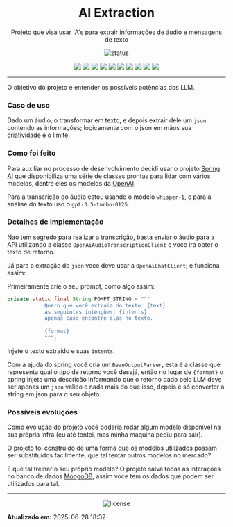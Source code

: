 <!--
template_name=head-code
template_version=v1
-->

<h1 align="center">AI Extraction</h1>

<p align="center">
  Projeto que visa usar IA's para extrair informações de áudio e mensagens de texto<br>
</p>

<p align="center">
  <img src="https://img.shields.io/badge/status-maintenance-blue.svg" alt="status">
</p>

<p align="center">
<img src="https://img.shields.io/badge/topics:-grey"> 
<img src="https://img.shields.io/badge/ai-lightgrey">
<img src="https://img.shields.io/badge/java-lightgrey">
<img src="https://img.shields.io/badge/spring-lightgrey">
<img src="https://img.shields.io/badge/mongodb-lightgrey">
<img src="https://img.shields.io/badge/amqp-lightgrey">
<img src="https://img.shields.io/badge/docker-lightgrey">
<img src="https://img.shields.io/badge/rabbitmq-lightgrey">
<img src="https://img.shields.io/badge/gradle-lightgrey">
<img src="https://img.shields.io/badge/thymeleaf-lightgrey">
</p>

<hr>


O objetivo do projeto é entender os possíveis potências dos LLM.

### Caso de uso
Dado um áudio, o transformar em texto, e depois extrair dele um `json`
contendo as informações; logicamente com o json em mãos sua criatividade é o limite.

### Como foi feito
Para auxiliar no processo de desenvolvimento decidi usar o projeto [Spring AI](https://spring.io/projects/spring-ai)
que disponibiliza uma série de classes prontas para lidar com vários modelos, dentre eles os modelos da [OpenAI](https://openai.com/).

Para a transcrição do áudio estou usando o modelo `whisper-1`, e para a análise do texto uso o `gpt-3.5-turbo-0125`.

### Detalhes de implementação
Nao tem segredo para realizar a transcrição, basta enviar o áudio para a API utilizando a classe `OpenAiAudioTranscriptionClient`
e voce ira obter o texto de retorno.

Já para a extração do `json` voce deve usar a `OpenAiChatClient`; e funciona assim:

Primeiramente crie o seu prompt, como algo assim:
```java
private static final String POMPT_STRING = """
            Quero que você extraia do texto: {text}
            as seguintes intenções: {intents}
            apenas caso encontre elas no texto.
                        
            {format}
            """;
```
Injete o texto extraído e suas `intents`.

Com a ajuda do spring você cria um `BeanOutputParser`, esta é a classe que representa
qual o tipo de retorno você desejá, então no lugar de `{format}`
o spring injeta uma descrição informando que o retorno dado pelo LLM deve ser apenas um `json` valido
e nada mais do que isso, depois é só converter a string em json para o seu objeto.

### Possíveis evoluções
Como evolução do projeto você poderia rodar algum modelo disponível na sua própria infra (eu até tentei, mas minha maquina pediu para sair).

O projeto foi construído de uma forma que os modelos utilizados possam ser substituídos facilmente,
que tal tentar outros modelos no mercado?

E que tal treinar o seu próprio modelo?
O projeto salva todas as interações no banco de dados [MongoDB](https://www.mongodb.com/pt-br),
assim voce tem os dados que podem ser utilizados para tal.
<!--
template_name=footer-default
template_version=v1
-->

---
<p align="center">
   <img src="https://img.shields.io/badge/licença-GPL%203-blue.svg" alt="license">
</p>

**Atualizado em:** 2025-06-28 18:32